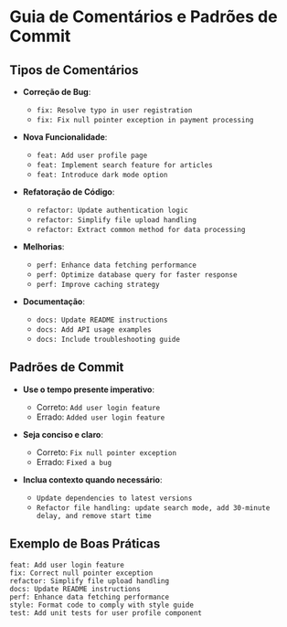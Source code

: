 # Guia de Comentários e Padrões de Commit

## Tipos de Comentários

- **Correção de Bug**: 
  - `fix: Resolve typo in user registration`
  - `fix: Fix null pointer exception in payment processing`

- **Nova Funcionalidade**: 
  - `feat: Add user profile page`
  - `feat: Implement search feature for articles`
  - `feat: Introduce dark mode option`

- **Refatoração de Código**: 
  - `refactor: Update authentication logic`
  - `refactor: Simplify file upload handling`
  - `refactor: Extract common method for data processing`

- **Melhorias**: 
  - `perf: Enhance data fetching performance`
  - `perf: Optimize database query for faster response`
  - `perf: Improve caching strategy`

- **Documentação**: 
  - `docs: Update README instructions`
  - `docs: Add API usage examples`
  - `docs: Include troubleshooting guide`


## Padrões de Commit

- **Use o tempo presente imperativo**: 
  - Correto: `Add user login feature`
  - Errado: `Added user login feature`

- **Seja conciso e claro**: 
  - Correto: `Fix null pointer exception`
  - Errado: `Fixed a bug`

- **Inclua contexto quando necessário**:
  - `Update dependencies to latest versions`
  - `Refactor file handling: update search mode, add 30-minute delay, and remove start time`

## Exemplo de Boas Práticas

```plaintext
feat: Add user login feature
fix: Correct null pointer exception
refactor: Simplify file upload handling
docs: Update README instructions
perf: Enhance data fetching performance
style: Format code to comply with style guide
test: Add unit tests for user profile component

